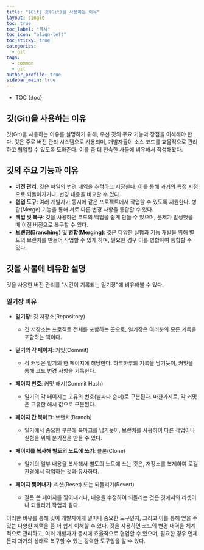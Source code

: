 ```yaml
---
title: "[Git] 깃(Git)을 사용하는 이유"
layout: single
toc: true
toc_label: "목차"
toc_icon: "align-left"
toc_sticky: true
categories:
  - git
tags:
  - common
  - git
author_profile: true
sidebar_main: true
---
```


* TOC
{:toc}

## 깃(Git)을 사용하는 이유

깃(Git)을 사용하는 이유를 설명하기 위해, 우선 깃의 주요 기능과 장점을 이해해야 한다. 깃은 주로 버전 관리 시스템으로 사용되며, 개발자들이 소스 코드를 효율적으로 관리하고 협업할 수 있도록 도와준다. 이를 좀 더 친숙한 사물에 비유해서 작성해봤다.

## 깃의 주요 기능과 이유

- **버전 관리**: 깃은 파일의 변경 내역을 추적하고 저장한다. 이를 통해 과거의 특정 시점으로 되돌아가거나, 변경 내용을 비교할 수 있다.
- **협업 도구**: 여러 개발자가 동시에 같은 프로젝트에서 작업할 수 있도록 지원한다. 병합(Merge) 기능을 통해 서로 다른 변경 사항을 통합할 수 있다.
- **백업 및 복구**: 깃을 사용하면 코드의 백업을 쉽게 만들 수 있으며, 문제가 발생했을 때 이전 버전으로 복구할 수 있다.
- **브랜칭(Branching) 및 병합(Merging)**: 깃은 다양한 실험과 기능 개발을 위해 별도의 브랜치를 만들어 작업할 수 있게 하며, 필요한 경우 이를 병합하여 통합할 수 있다.

## 깃을 사물에 비유한 설명

깃을 사용한 버전 관리를 "시간이 기록되는 일기장"에 비유해볼 수 있다.

### 일기장 비유

- **일기장**: 깃 저장소(Repository)
    - 깃 저장소는 프로젝트 전체를 포함하는 곳으로, 일기장은 여러분의 모든 기록을 포함하는 책이다.

- **일기의 각 페이지**: 커밋(Commit)
    - 각 커밋은 일기의 한 페이지에 해당한다. 하루하루의 기록을 남기듯이, 커밋을 통해 코드 변경 사항을 기록한다.

- **페이지 번호**: 커밋 해시(Commit Hash)
    - 일기의 각 페이지는 고유의 번호(날짜나 순서)로 구분된다. 마찬가지로, 각 커밋은 고유한 해시 값으로 구분된다.

- **페이지 간 북마크**: 브랜치(Branch)
    - 일기에서 중요한 부분에 북마크를 남기듯이, 브랜치를 사용하여 다른 작업이나 실험을 위해 분기점을 만들 수 있다.

- **페이지를 복사해 별도의 노트에 쓰기**: 클론(Clone)
    - 일기의 일부 내용을 복사해서 별도의 노트에 쓰는 것은, 저장소를 복제하여 로컬 환경에서 작업하는 것과 유사하다.

- **페이지 찢어내기**: 리셋(Reset) 또는 되돌리기(Revert)
    - 잘못 쓴 페이지를 찢어내거나, 내용을 수정하여 되돌리는 것은 깃에서의 리셋이나 되돌리기 작업과 같다.

이러한 비유를 통해 깃이 개발자에게 얼마나 중요한 도구인지, 그리고 이를 통해 얻을 수 있는 다양한 혜택을 좀 더 쉽게 이해할 수 있다. 깃을 사용하면 코드의 변경 내역을 체계적으로 관리하고, 여러 개발자가 동시에 효율적으로 협업할 수 있으며, 필요한 경우 언제든지 과거의 상태로 복구할 수 있는 강력한 도구임을 알 수 있다.
